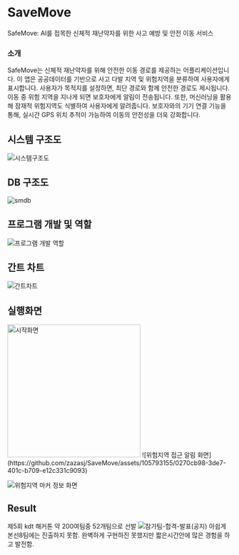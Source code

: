 # SaveMove
SafeMove: AI를 접목한 신체적 재난약자를 위한 사고 예방 및 안전 이동 서비스

### 소개
SafeMove는 신체적 재난약자를 위해 안전한 이동 경로를 제공하는 어플리케이션입니다. 이 앱은 공공데이터를 기반으로 사고 다발 지역 및 위험지역을 분류하여 사용자에게 표시합니다. 사용자가 목적지를 설정하면, 최단 경로와 함께 안전한 경로도 제시됩니다. 이동 중 위험 지역을 지나게 되면 보호자에게 알림이 전송됩니다. 또한, 머신러닝을 활용해 잠재적 위험지역도 식별하여 사용자에게 알려줍니다. 보호자와의 기기 연결 기능을 통해, 실시간 GPS 위치 추적이 가능하여 이동의 안전성을 더욱 강화합니다.


## 시스템 구조도 
![시스템구조도](https://github.com/zazasj/SaveMove/assets/105793155/5dc98dbd-e16e-476a-b503-fdecbefa382b)


## DB 구조도 
![smdb](https://github.com/zazasj/SaveMove/assets/105793155/51e5c2d4-edc0-4362-a094-bcb809dc49fe)


## 프로그램 개발 및 역할 
![프로그램 개발 역할](https://github.com/zazasj/SaveMove/assets/105793155/3a4f3e8d-76d9-41f9-9bc8-9103c8602044)


## 간트 차트
![간트차트](https://github.com/zazasj/SaveMove/assets/105793155/3ddf3f9d-055e-4696-afa1-ba640efcca88)


## 실행화면
<img width="298" alt="시작화면" src="https://github.com/zazasj/SaveMove/assets/105793155/037eda5e-767c-4a09-9f3f-592d40e9ef80">
![위험지역 접근 알림 화면](https://github.com/zazasj/SaveMove/assets/105793155/0270cb98-3de7-401c-b709-e12c331c9093)

![위험지역 마커 정보 화면](https://github.com/zazasj/SaveMove/assets/105793155/b60a3c8d-1fef-4fdc-9812-9ac701924b92)

## Result
제5회 kdt 해커톤 
약 200여팀중 52개팀으로 선발
![참가팀-합격-발표(공지)](https://github.com/zazasj/SaveMove/assets/105793155/f0a8115b-9e2e-49da-bb96-b21f4b907296)
아쉽게 본선8팀에는 진출하지 못함.
완벽하게 구현하진 못했지만 짧은시간안에 많은 경험을 하고 발전함. 







